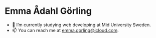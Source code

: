 # Emma Ådahl Görling
- 🌱 I’m currently studying web developing at Mid University Sweden.
- 📫 You can reach me at emma.gorling@icloud.com.

